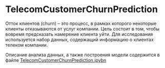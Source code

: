 TelecomCustomerChurnPrediction
==============================

Отток клиентов (churn) – это процесс, в рамках которого некоторые клиенты отказываются от услуг компании. 
Цель состоит в том, чтобы вовремя предсказать намерение клиента уйти. Для исследования используется набор данных, 
содержащий информацию о клиентах телеком компании.

Описание анализа данных, а также построения модели содержится в файле [TelecomCustomerChurnPrediction.ipybn](https://github.com/maximenkooo/TelecomCustomerChurnPrediction/blob/master/TelecomCustomerChurnPrediction.ipynb)
